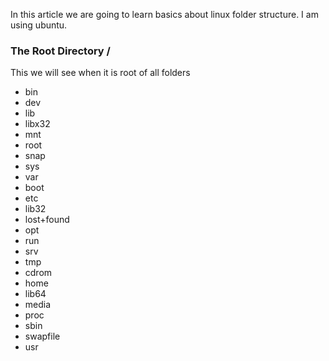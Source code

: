 In this article we are going to learn basics about linux folder structure. I am using ubuntu. 

### The Root Directory /
This we will see when it is root of all folders

- bin
- dev
- lib
- libx32
- mnt
- root
- snap
- sys
- var
- boot
- etc
- lib32
- lost+found
- opt
- run
- srv
- tmp
- cdrom
- home
- lib64
- media
- proc
- sbin
- swapfile
- usr